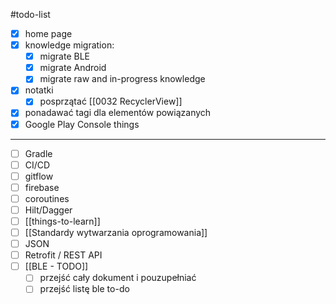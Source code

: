 #todo-list 

- [x] home page
- [x] knowledge migration:
	- [x] migrate BLE
	- [x] migrate Android
	- [x] migrate raw and in-progress knowledge
- [x] notatki
	- [x] posprzątać [[0032 RecyclerView]]
- [x] ponadawać tagi dla elementów powiązanych
- [x] Google Play Console things
---
- [ ] Gradle
- [ ] CI/CD
- [ ] gitflow
- [ ] firebase
- [ ] coroutines
- [ ] Hilt/Dagger
- [ ] [[things-to-learn]]
- [ ] [[Standardy wytwarzania oprogramowania]]
- [ ] JSON
- [ ] Retrofit / REST API
- [ ] [[BLE - TODO]]
	- [ ] przejść cały dokument i pouzupełniać
	- [ ] przejść listę ble to-do